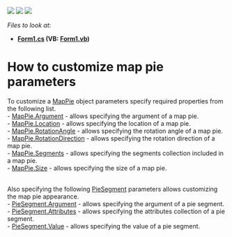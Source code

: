 <!-- default badges list -->
![](https://img.shields.io/endpoint?url=https://codecentral.devexpress.com/api/v1/VersionRange/128576335/14.2.3%2B)
[![](https://img.shields.io/badge/Open_in_DevExpress_Support_Center-FF7200?style=flat-square&logo=DevExpress&logoColor=white)](https://supportcenter.devexpress.com/ticket/details/T202713)
[![](https://img.shields.io/badge/📖_How_to_use_DevExpress_Examples-e9f6fc?style=flat-square)](https://docs.devexpress.com/GeneralInformation/403183)
<!-- default badges end -->
<!-- default file list -->
*Files to look at*:

* **[Form1.cs](./CS/MapPieExample/Form1.cs) (VB: [Form1.vb](./VB/MapPieExample/Form1.vb))**
<!-- default file list end -->
# How to customize map pie parameters


<p>To customize a <a href="https://documentation.devexpress.com/#WindowsForms/clsDevExpressXtraMapMapPietopic">MapPie</a> object parameters specify required properties from the following list.<br />- <a href="https://documentation.devexpress.com/WindowsForms/DevExpressXtraMapMapPie_Argumenttopic.aspx">MapPie.Argument</a> - allows specifying the argument of a map pie.<br />- <a href="https://documentation.devexpress.com/#WindowsForms/DevExpressXtraMapMapPie_Locationtopic">MapPie.Location</a> - allows specifying the location of a map pie.<br />- <a href="https://documentation.devexpress.com/#WindowsForms/DevExpressXtraMapMapPie_RotationAngletopic">MapPie.RotationAngle</a> - allows specifying the rotation angle of a map pie.<br />- <a href="https://documentation.devexpress.com/#WindowsForms/DevExpressXtraMapMapPie_RotationDirectiontopic">MapPie.RotationDirection</a> - allows specifying the rotation direction of a map pie.<br />- <a href="https://documentation.devexpress.com/#WindowsForms/DevExpressXtraMapMapPie_Segmentstopic">MapPie.Segments</a> - allows specifying the segments collection included in a map pie.<br />- <a href="https://documentation.devexpress.com/#WindowsForms/DevExpressXtraMapMapPie_Sizetopic">MapPie.Size</a> - allows specifying the size of a map pie.<br /><br /></p>
<p>Also specifying the following <a href="https://documentation.devexpress.com/#WindowsForms/clsDevExpressXtraMapPieSegmenttopic">PieSegment</a> parameters allows customizing the map pie appearance.<br />- <a href="https://documentation.devexpress.com/#WindowsForms/DevExpressXtraMapPieSegment_Argumenttopic">PieSegment.Argument</a> - allows specifying the argument of a pie segment.<br />- <a href="https://documentation.devexpress.com/#WindowsForms/DevExpressXtraMapPieSegment_Attributestopic">PieSegment.Attributes</a> - allows specifying the attributes collection of a pie segment.<br />- <a href="https://documentation.devexpress.com/#WindowsForms/DevExpressXtraMapPieSegment_Valuetopic">PieSegment.Value</a> - allows specifying the value of a pie segment.</p>

<br/>


